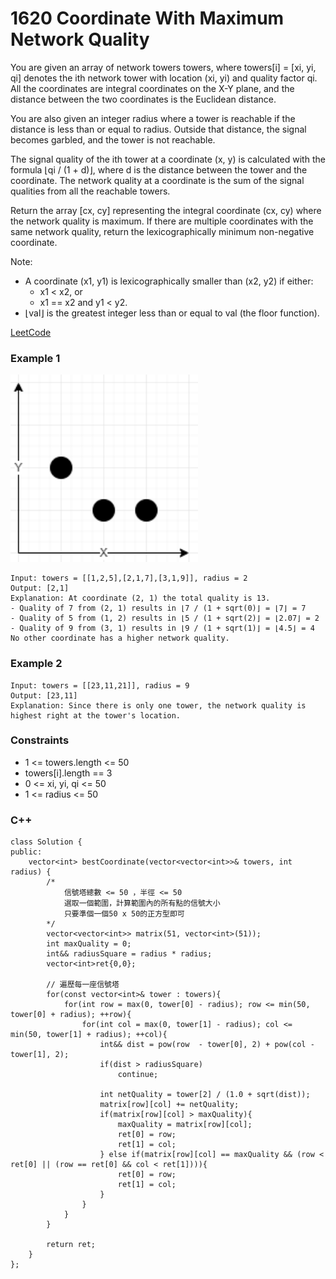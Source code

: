 # 1620 Coordinate With Maximum Network Quality

You are given an array of network towers towers, where towers[i] = [xi, yi, qi] denotes the ith network tower with location (xi, yi) and quality factor qi. All the coordinates are integral coordinates on the X-Y plane, and the distance between the two coordinates is the Euclidean distance.

You are also given an integer radius where a tower is reachable if the distance is less than or equal to radius. Outside that distance, the signal becomes garbled, and the tower is not reachable.

The signal quality of the ith tower at a coordinate (x, y) is calculated with the formula ⌊qi / (1 + d)⌋, where d is the distance between the tower and the coordinate. The network quality at a coordinate is the sum of the signal qualities from all the reachable towers.

Return the array [cx, cy] representing the integral coordinate (cx, cy) where the network quality is maximum. If there are multiple coordinates with the same network quality, return the lexicographically minimum non-negative coordinate.

Note:

* A coordinate (x1, y1) is lexicographically smaller than (x2, y2) if either:
    * x1 < x2, or
    * x1 == x2 and y1 < y2.
* ⌊val⌋ is the greatest integer less than or equal to val (the floor function).

[LeetCode](https://leetcode.cn/problems/coordinate-with-maximum-network-quality/description/)

### Example 1

<img src="img/1620_1.png" width = "300"/>

```
Input: towers = [[1,2,5],[2,1,7],[3,1,9]], radius = 2
Output: [2,1]
Explanation: At coordinate (2, 1) the total quality is 13.
- Quality of 7 from (2, 1) results in ⌊7 / (1 + sqrt(0)⌋ = ⌊7⌋ = 7
- Quality of 5 from (1, 2) results in ⌊5 / (1 + sqrt(2)⌋ = ⌊2.07⌋ = 2
- Quality of 9 from (3, 1) results in ⌊9 / (1 + sqrt(1)⌋ = ⌊4.5⌋ = 4
No other coordinate has a higher network quality.
```

### Example 2

```
Input: towers = [[23,11,21]], radius = 9
Output: [23,11]
Explanation: Since there is only one tower, the network quality is highest right at the tower's location.
```

### Constraints

* 1 <= towers.length <= 50
* towers[i].length == 3
* 0 <= xi, yi, qi <= 50
* 1 <= radius <= 50

### C++ 

```
class Solution {
public:
    vector<int> bestCoordinate(vector<vector<int>>& towers, int radius) {
        /*
            信號塔總數 <= 50 ，半徑 <= 50
            選取一個範圍，計算範圍內的所有點的信號大小
            只要準個一個50 x 50的正方型即可
        */
        vector<vector<int>> matrix(51, vector<int>(51));
        int maxQuality = 0;
        int&& radiusSquare = radius * radius;
        vector<int>ret{0,0};

        // 遍歷每一座信號塔
        for(const vector<int>& tower : towers){
            for(int row = max(0, tower[0] - radius); row <= min(50, tower[0] + radius); ++row){
                for(int col = max(0, tower[1] - radius); col <= min(50, tower[1] + radius); ++col){
                    int&& dist = pow(row  - tower[0], 2) + pow(col - tower[1], 2);
                    if(dist > radiusSquare)
                        continue;

                    int netQuality = tower[2] / (1.0 + sqrt(dist));
                    matrix[row][col] += netQuality;
                    if(matrix[row][col] > maxQuality){
                        maxQuality = matrix[row][col];
                        ret[0] = row;
                        ret[1] = col;
                    } else if(matrix[row][col] == maxQuality && (row < ret[0] || (row == ret[0] && col < ret[1]))){
                        ret[0] = row;
                        ret[1] = col;
                    }
                }
            }
        }

        return ret;
    }
};
```